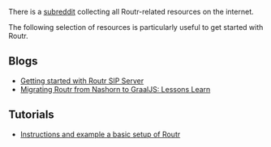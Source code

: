 There is a [subreddit](https://www.reddit.com/r/Routr/) collecting all Routr-related resources on the internet.

The following selection of resources is particularly useful to get started with Routr.

## Blogs

- [Getting started with Routr SIP Server](https://medium.com/@pedrosanders/tutorial-getting-started-with-routr-sip-server-f66c5216690a)
- [Migrating Routr from Nashorn to GraalJS: Lessons Learn](https://medium.com/@pedrosanders/migrating-from-nashorn-to-graaljs-lessons-learn-2385aa62e35d)

## Tutorials

- [Instructions and example a basic setup of Routr](https://routr.io/docs/guides/basic-setup/)
